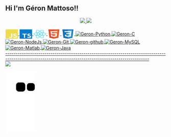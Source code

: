 ## Hi I'm Géron Mattoso!!
<div align="center">
  <a href="https://github.com/GeronMattoso">
  <img height="180em" src="https://github-readme-stats.vercel.app/api?username=GeronMattoso&show_icons=true&theme=dracula&include_all_commits=true&count_private=true"/>
  <img height="180em" src="https://github-readme-stats.vercel.app/api/top-langs/?username=GeronMattoso&layout=compact&langs_count=7&theme=dracula"/>
</div>

<div style="display: inline_block"><br>
  <img align="center" alt="Geron-Js" height="30" width="40" 
  src="https://raw.githubusercontent.com/devicons/devicon/master/icons/javascript/javascript-plain.svg">
  <img align="center" alt="Geron-Ts" height="30" width="40"
  src="https://raw.githubusercontent.com/devicons/devicon/master/icons/typescript/typescript-plain.svg">
  <img align="center" alt="Geron-React" height="30" width="40"
 src="https://raw.githubusercontent.com/devicons/devicon/master/icons/react/react-original.svg">
 <img align="center" alt="Geron-HTML" height="30" width="40" 
  src="https://raw.githubusercontent.com/devicons/devicon/master/icons/html5/html5-original.svg">
 <img align="center" alt="Geron-CSS" height="30" width="40" 
  src="https://raw.githubusercontent.com/devicons/devicon/master/icons/css3/css3-original.svg">
  <img align="center" alt="Geron-Python" height="30" width="40" 
   src="https://cdn.jsdelivr.net/gh/devicons/devicon/icons/python/python-original.svg">
   <img align="center" alt="Geron-C" height="30" width="40" 
   src="https://cdn.jsdelivr.net/gh/devicons/devicon/icons/c/c-original.svg">
   <img align="center" alt="Geron-NodeJs" height="30" width="40" 
            src="https://cdn.jsdelivr.net/gh/devicons/devicon/icons/nodejs/nodejs-original-wordmark.svg">
        <img align="center" alt="Geron-Git" height="30" width="40" 
            src="https://cdn.jsdelivr.net/gh/devicons/devicon/icons/git/git-original.svg">
            <img align="center" alt="Geron-github" height="30" width="40" 
            src="https://cdn.jsdelivr.net/gh/devicons/devicon/icons/github/github-original.svg">
            <img align="center" alt="Geron-MySQL" height="30" width="40" 
            src="https://cdn.jsdelivr.net/gh/devicons/devicon/icons/mysql/mysql-original-wordmark.svg">
            <i align="center" alt="Geron-MySQL" height="30" width="40" 
            class="devicon-mysql-plain-wordmark"></i>
            <img align="center" alt="Geron-Matlab" height="30" width="40" 
            src="https://cdn.jsdelivr.net/gh/devicons/devicon/icons/matlab/matlab-original.svg">
            <img align="center" alt="Geron-Java" height="30" width="40"
            src="https://cdn.jsdelivr.net/gh/devicons/devicon/icons/java/java-original-wordmark.svg" />
            
</div>
----------------------------------------------------------------------------------------------------------------------------------------------------
<div> 
  <a href="https://www.linkedin.com/in/geron-mattoso" target="_blank"><img src="https://img.shields.io/badge/-LinkedIn-%230077B5?style=for-the-badge&logo=linkedin&logoColor=white" target="_blank"></a> 
 
  ![Snake animation](https://github.com/rafaballerini/rafaballerini/blob/output/github-contribution-grid-snake.svg)
 
</div>
